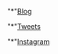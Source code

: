 "*"[Blog](https://dev.to/twizelissa)

"*"[Tweets](https://twitter.com/TwizeyimanaEli4)

"*"[Instagram](https://www.instagram.com/twizelissa)
